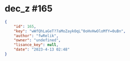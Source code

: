 
# dec_z #165
                
```JSON
{
    "id": 165,
    "key": "wWfQhLaGeT?7aMoZaykOqL^0oHvHwOloMfY=0uBn",
    "author": "fwRelik",
    "owner": "undefined",
    "lisance_key": null,
    "date": "2023-4-13 02:48"
}
```
    